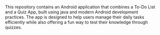 This repository contains an Android application that combines a To-Do List and a Quiz App, built using java and modern Android development practices. The app is designed to help users manage their daily tasks efficiently while also offering a fun way to test their knowledge through quizzes.

